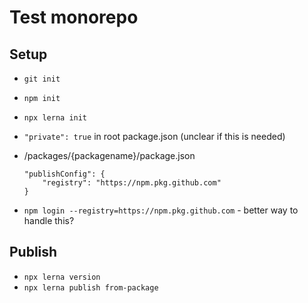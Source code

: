 # Test monorepo

## Setup
* `git init`
* `npm init`
* `npx lerna init`
* `"private": true` in root package.json (unclear if this is needed)
* /packages/{packagename}/package.json 

      "publishConfig": {
          "registry": "https://npm.pkg.github.com"
      }
* `npm login --registry=https://npm.pkg.github.com` - better way to handle this?

## Publish
* `npx lerna version`
* `npx lerna publish from-package`